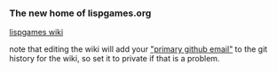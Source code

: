 ---
---

### The new home of lispgames.org

[lispgames wiki](https://github.com/lispgames/lispgames.github.io/wiki)

note that editing the wiki will add your ["primary github email"](https://github.com/settings/emails) to the git history for the wiki, so set it to private if that is a problem.


